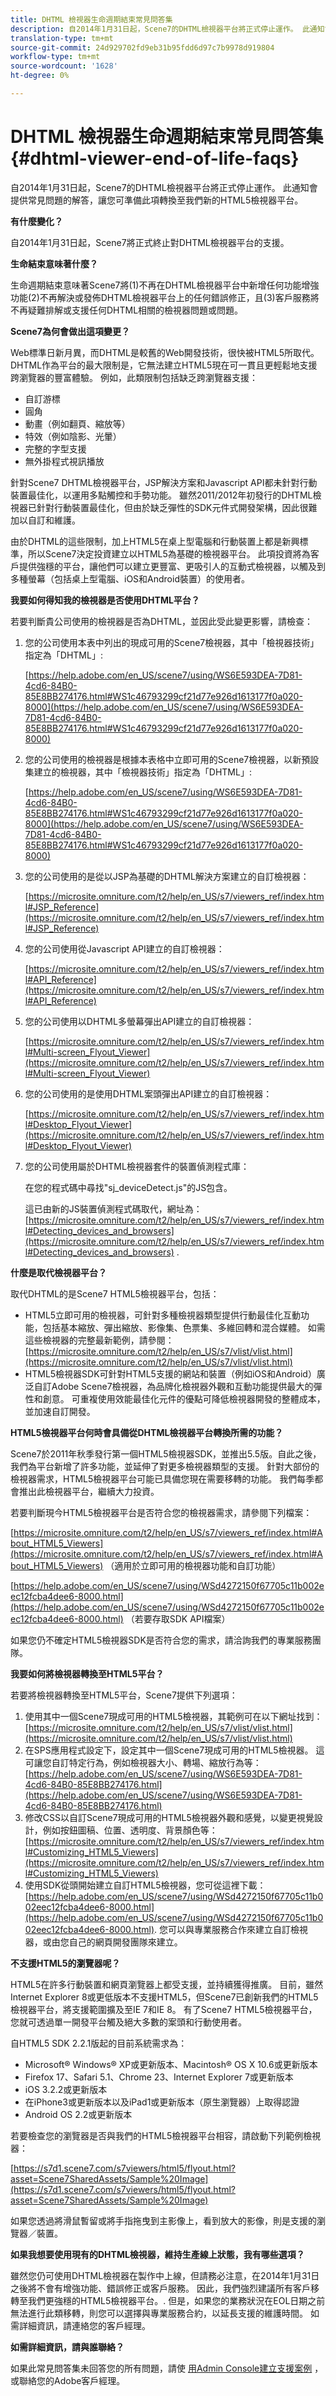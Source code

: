 ```yaml
---
title: DHTML 檢視器生命週期結束常見問答集
description: 自2014年1月31日起，Scene7的DHTML檢視器平台將正式停止運作。 此通知會提供常見問題的解答，讓您可準備此項轉換至我們新的HTML5檢視器平台。
translation-type: tm+mt
source-git-commit: 24d929702fd9eb31b95fdd6d97c7b9978d919804
workflow-type: tm+mt
source-wordcount: '1628'
ht-degree: 0%

---
```



# DHTML 檢視器生命週期結束常見問答集{#dhtml-viewer-end-of-life-faqs}

自2014年1月31日起，Scene7的DHTML檢視器平台將正式停止運作。 此通知會提供常見問題的解答，讓您可準備此項轉換至我們新的HTML5檢視器平台。

**有什麼變化？**

自2014年1月31日起，Scene7將正式終止對DHTML檢視器平台的支援。

**生命結束意味著什麼？**

生命週期結束意味著Scene7將(1)不再在DHTML檢視器平台中新增任何功能增強功能(2)不再解決或發佈DHTML檢視器平台上的任何錯誤修正，且(3)客戶服務將不再疑難排解或支援任何DHTML相關的檢視器問題或問題。

**Scene7為何會做出這項變更？**

Web標準日新月異，而DHTML是較舊的Web開發技術，很快被HTML5所取代。 DHTML作為平台的最大限制是，它無法建立HTML5現在可一貫且更輕鬆地支援跨瀏覽器的豐富體驗。 例如，此類限制包括缺乏跨瀏覽器支援：

* 自訂游標
* 圓角
* 動畫（例如翻頁、縮放等）
* 特效（例如陰影、光暈）
* 完整的字型支援
* 無外掛程式視訊播放

針對Scene7 DHTML檢視器平台，JSP解決方案和Javascript API都未針對行動裝置最佳化，以運用多點觸控和手勢功能。 雖然2011/2012年初發行的DHTML檢視器已針對行動裝置最佳化，但由於缺乏彈性的SDK元件式開發架構，因此很難加以自訂和維護。

由於DHTML的這些限制，加上HTML5在桌上型電腦和行動裝置上都是新興標準，所以Scene7決定投資建立以HTML5為基礎的檢視器平台。 此項投資將為客戶提供強穩的平台，讓他們可以建立更豐富、更吸引人的互動式檢視器，以觸及到多種螢幕（包括桌上型電腦、iOS和Android裝置）的使用者。

**我要如何得知我的檢視器是否使用DHTML平台？**

若要判斷貴公司使用的檢視器是否為DHTML，並因此受此變更影響，請檢查：

1. 您的公司使用本表中列出的現成可用的Scene7檢視器，其中「檢視器技術」指定為「DHTML」:

   [https://help.adobe.com/en_US/scene7/using/WS6E593DEA-7D81-4cd6-84B0-85E8BB274176.html#WS1c46793299cf21d77e926d1613177f0a020-8000](https://help.adobe.com/en_US/scene7/using/WS6E593DEA-7D81-4cd6-84B0-85E8BB274176.html#WS1c46793299cf21d77e926d1613177f0a020-8000)

1. 您的公司使用的檢視器是根據本表格中立即可用的Scene7檢視器，以新預設集建立的檢視器，其中「檢視器技術」指定為「DHTML」:

   [https://help.adobe.com/en_US/scene7/using/WS6E593DEA-7D81-4cd6-84B0-85E8BB274176.html#WS1c46793299cf21d77e926d1613177f0a020-8000](https://help.adobe.com/en_US/scene7/using/WS6E593DEA-7D81-4cd6-84B0-85E8BB274176.html#WS1c46793299cf21d77e926d1613177f0a020-8000)

1. 您的公司使用的是從以JSP為基礎的DHTML解決方案建立的自訂檢視器：

   [https://microsite.omniture.com/t2/help/en_US/s7/viewers_ref/index.html#JSP_Reference](https://microsite.omniture.com/t2/help/en_US/s7/viewers_ref/index.html#JSP_Reference)

1. 您的公司使用從Javascript API建立的自訂檢視器：

   [https://microsite.omniture.com/t2/help/en_US/s7/viewers_ref/index.html#API_Reference](https://microsite.omniture.com/t2/help/en_US/s7/viewers_ref/index.html#API_Reference)

1. 您的公司使用以DHTML多螢幕彈出API建立的自訂檢視器：

   [https://microsite.omniture.com/t2/help/en_US/s7/viewers_ref/index.html#Multi-screen_Flyout_Viewer](https://microsite.omniture.com/t2/help/en_US/s7/viewers_ref/index.html#Multi-screen_Flyout_Viewer)

1. 您的公司使用的是使用DHTML案頭彈出API建立的自訂檢視器：

   [https://microsite.omniture.com/t2/help/en_US/s7/viewers_ref/index.html#Desktop_Flyout_Viewer](https://microsite.omniture.com/t2/help/en_US/s7/viewers_ref/index.html#Desktop_Flyout_Viewer)

1. 您的公司使用屬於DHTML檢視器套件的裝置偵測程式庫：

   在您的程式碼中尋找&quot;sj_deviceDetect.js&quot;的JS包含。

   這已由新的JS裝置偵測程式碼取代，網址為： [https://microsite.omniture.com/t2/help/en_US/s7/viewers_ref/index.html#Detecting_devices_and_browsers](https://microsite.omniture.com/t2/help/en_US/s7/viewers_ref/index.html#Detecting_devices_and_browsers) .

**什麼是取代檢視器平台？**

取代DHTML的是Scene7 HTML5檢視器平台，包括：

* HTML5立即可用的檢視器，可針對多種檢視器類型提供行動最佳化互動功能，包括基本縮放、彈出縮放、影像集、色票集、多維回轉和混合媒體。 如需這些檢視器的完整最新範例，請參閱： [https://microsite.omniture.com/t2/help/en_US/s7/vlist/vlist.html](https://microsite.omniture.com/t2/help/en_US/s7/vlist/vlist.html)
* HTML5檢視器SDK可針對HTML5支援的網站和裝置（例如iOS和Android）廣泛自訂Adobe Scene7檢視器，為品牌化檢視器外觀和互動功能提供最大的彈性和創意。 可重複使用效能最佳化元件的優點可降低檢視器開發的整體成本，並加速自訂開發。

**HTML5檢視器平台何時會具備從DHTML檢視器平台轉換所需的功能？**

Scene7於2011年秋季發行第一個HTML5檢視器SDK，並推出5.5版。自此之後，我們為平台新增了許多功能，並延伸了對更多檢視器類型的支援。 針對大部份的檢視器需求，HTML5檢視器平台可能已具備您現在需要移轉的功能。 我們每季都會推出此檢視器平台，繼續大力投資。

若要判斷現今HTML5檢視器平台是否符合您的檢視器需求，請參閱下列檔案：

[https://microsite.omniture.com/t2/help/en_US/s7/viewers_ref/index.html#About_HTML5_Viewers](https://microsite.omniture.com/t2/help/en_US/s7/viewers_ref/index.html#About_HTML5_Viewers) （適用於立即可用的檢視器功能和自訂功能）

[https://help.adobe.com/en_US/scene7/using/WSd4272150f67705c11b002eec12fcba4dee6-8000.html](https://help.adobe.com/en_US/scene7/using/WSd4272150f67705c11b002eec12fcba4dee6-8000.html) （若要存取SDK API檔案）

如果您仍不確定HTML5檢視器SDK是否符合您的需求，請洽詢我們的專業服務團隊。

**我要如何將檢視器轉換至HTML5平台？**

若要將檢視器轉換至HTML5平台，Scene7提供下列選項：

1. 使用其中一個Scene7現成可用的HTML5檢視器，其範例可在以下網址找到： [https://microsite.omniture.com/t2/help/en_US/s7/vlist/vlist.html](https://microsite.omniture.com/t2/help/en_US/s7/vlist/vlist.html)
1. 在SPS應用程式設定下，設定其中一個Scene7現成可用的HTML5檢視器。 這可讓您自訂特定行為，例如檢視器大小、轉場、縮放行為等： [https://help.adobe.com/en_US/scene7/using/WS6E593DEA-7D81-4cd6-84B0-85E8BB274176.html](https://help.adobe.com/en_US/scene7/using/WS6E593DEA-7D81-4cd6-84B0-85E8BB274176.html)
1. 修改CSS以自訂Scene7現成可用的HTML5檢視器外觀和感覺，以變更視覺設計，例如按鈕圖稿、位置、透明度、背景顏色等： [https://microsite.omniture.com/t2/help/en_US/s7/viewers_ref/index.html#Customizing_HTML5_Viewers](https://microsite.omniture.com/t2/help/en_US/s7/viewers_ref/index.html#Customizing_HTML5_Viewers)
1. 使用SDK從頭開始建立自訂HTML5檢視器，您可從這裡下載： [https://help.adobe.com/en_US/scene7/using/WSd4272150f67705c11b002eec12fcba4dee6-8000.html](https://help.adobe.com/en_US/scene7/using/WSd4272150f67705c11b002eec12fcba4dee6-8000.html). 您可以與專業服務合作來建立自訂檢視器，或由您自己的網頁開發團隊來建立。

**不支援HTML5的瀏覽器呢？**

HTML5在許多行動裝置和網頁瀏覽器上都受支援，並持續獲得推廣。 目前，雖然Internet Explorer 8或更低版本不支援HTML5，但Scene7已創新我們的HTML5檢視器平台，將支援範圍擴及至IE 7和IE 8。 有了Scene7 HTML5檢視器平台，您就可透過單一開發平台觸及絕大多數的案頭和行動使用者。

自HTML5 SDK 2.2.1版起的目前系統需求為：

* Microsoft® Windows® XP或更新版本、Macintosh® OS X 10.6或更新版本
* Firefox 17、Safari 5.1、Chrome 23、Internet Explorer 7或更新版本
* iOS 3.2.2或更新版本
* 在iPhone3或更新版本以及iPad1或更新版本（原生瀏覽器）上取得認證
* Android OS 2.2或更新版本

若要檢查您的瀏覽器是否與我們的HTML5檢視器平台相容，請啟動下列範例檢視器：

[https://s7d1.scene7.com/s7viewers/html5/flyout.html?asset=Scene7SharedAssets/Sample%20Image](https://s7d1.scene7.com/s7viewers/html5/flyout.html?asset=Scene7SharedAssets/Sample%20Image)

如果您透過將滑鼠暫留或將手指拖曳到主影像上，看到放大的影像，則是支援的瀏覽器／裝置。

**如果我想要使用現有的DHTML檢視器，維持生產線上狀態，我有哪些選項？**

雖然您仍可使用DHTML檢視器在製作中上線，但請務必注意，在2014年1月31日之後將不會有增強功能、錯誤修正或客戶服務。 因此，我們強烈建議所有客戶移轉至我們更強穩的HTML5檢視器平台。. 但是，如果您的業務狀況在EOL日期之前無法進行此類移轉，則您可以選擇與專業服務合約，以延長支援的維護時間。 如需詳細資訊，請連絡您的客戶經理。

**如需詳細資訊，請與誰聯絡？**

如果此常見問答集未回答您的所有問題，請使 [用Admin Console建立支援案例](https://helpx.adobe.com/enterprise/admin-guide.html/enterprise/using/support-for-experience-cloud.ug.html) ，或聯絡您的Adobe客戶經理。
